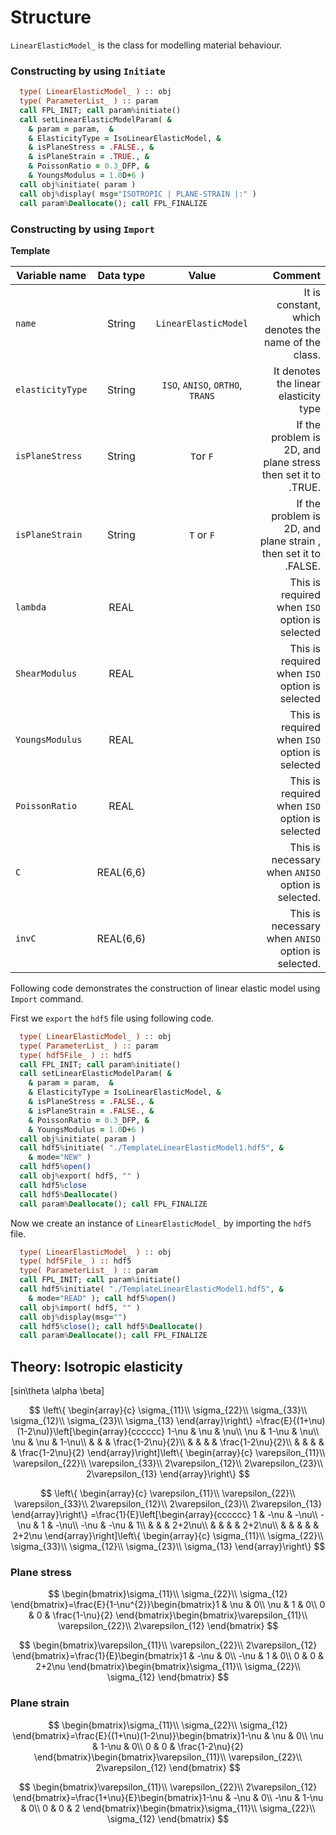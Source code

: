 # Structure

`LinearElasticModel_` is the class for modelling material behaviour.

### Constructing by using `Initiate`

```fortran
  type( LinearElasticModel_ ) :: obj
  type( ParameterList_ ) :: param
  call FPL_INIT; call param%initiate()
  call setLinearElasticModelParam( &
    & param = param,  &
    & ElasticityType = IsoLinearElasticModel, &
    & isPlaneStress = .FALSE., &
    & isPlaneStrain = .TRUE., &
    & PoissonRatio = 0.3_DFP, &
    & YoungsModulus = 1.0D+6 )
  call obj%initiate( param )
  call obj%display( msg="ISOTROPIC | PLANE-STRAIN |:" )
  call param%Deallocate(); call FPL_FINALIZE
```

### Constructing by using `Import`

**Template**

| Variable name    | Data type |              Value               |                                                      Comment |
| ---------------- | :-------: | :------------------------------: | -----------------------------------------------------------: |
| `name`           |  String   |       `LinearElasticModel`       |         It is constant, which denotes the name of the class. |
| `elasticityType` |  String   | `ISO`, `ANISO`, `ORTHO`, `TRANS` |                        It denotes the linear elasticity type |
| `isPlaneStress`  |  String   |            `T`or `F`             | If the problem is 2D, and plane stress then set it to .TRUE. |
| `isPlaneStrain`  |  String   |            `T` or `F`            | If the problem is 2D, and plane strain , then set it to .FALSE. |
| `lambda`         |   REAL    |                                  |               This is required when `ISO` option is selected |
| `ShearModulus`   |   REAL    |                                  |               This is required when `ISO` option is selected |
| `YoungsModulus`  |   REAL    |                                  |               This is required when `ISO` option is selected |
| `PoissonRatio`   |   REAL    |                                  |               This is required when `ISO` option is selected |
| `C`              | REAL(6,6) |                                  |           This is necessary when `ANISO` option is selected. |
| `invC`           | REAL(6,6) |                                  |           This is necessary when `ANISO` option is selected. |

Following code demonstrates the construction of linear elastic model using `Import` command.

First we `export` the `hdf5` file using following code.

```fortran
  type( LinearElasticModel_ ) :: obj
  type( ParameterList_ ) :: param
  type( hdf5File_ ) :: hdf5
  call FPL_INIT; call param%initiate()
  call setLinearElasticModelParam( &
    & param = param,  &
    & ElasticityType = IsoLinearElasticModel, &
    & isPlaneStress = .FALSE., &
    & isPlaneStrain = .FALSE., &
    & PoissonRatio = 0.3_DFP, &
    & YoungsModulus = 1.0D+6 )
  call obj%initiate( param )
  call hdf5%initiate( "./TemplateLinearElasticModel1.hdf5", &
    & mode="NEW" )
  call hdf5%open()
  call obj%export( hdf5, "" )
  call hdf5%close
  call hdf5%Deallocate()
  call param%Deallocate(); call FPL_FINALIZE
```

Now we create an instance of `LinearElasticModel_` by importing the `hdf5` file.

```fortran
  type( LinearElasticModel_ ) :: obj
  type( hdf5File_ ) :: hdf5
  type( ParameterList_ ) :: param
  call FPL_INIT; call param%initiate()
  call hdf5%initiate( "./TemplateLinearElasticModel1.hdf5", &
    & mode="READ" ); call hdf5%open()
  call obj%import( hdf5, "" )
  call obj%display(msg="")
  call hdf5%close(); call hdf5%Deallocate()
  call param%Deallocate(); call FPL_FINALIZE
```

## Theory: Isotropic elasticity

\[sin\theta \alpha \beta\]

$$
\left\{ \begin{array}{c}
\sigma_{11}\\
\sigma_{22}\\
\sigma_{33}\\
\sigma_{12}\\
\sigma_{23}\\
\sigma_{13}
\end{array}\right\} =\frac{E}{(1+\nu)(1-2\nu)}\left[\begin{array}{cccccc}
1-\nu & \nu & \nu\\
\nu & 1-\nu & \nu\\
\nu & \nu & 1-\nu\\
 &  &  & \frac{1-2\nu}{2}\\
 &  &  &  & \frac{1-2\nu}{2}\\
 &  &  &  &  & \frac{1-2\nu}{2}
\end{array}\right]\left\{ \begin{array}{c}
\varepsilon_{11}\\
\varepsilon_{22}\\
\varepsilon_{33}\\
2\varepsilon_{12}\\
2\varepsilon_{23}\\
2\varepsilon_{13}
\end{array}\right\}
$$

$$
\left\{ \begin{array}{c}
\varepsilon_{11}\\
\varepsilon_{22}\\
\varepsilon_{33}\\
2\varepsilon_{12}\\
2\varepsilon_{23}\\
2\varepsilon_{13}
\end{array}\right\} =\frac{1}{E}\left[\begin{array}{cccccc}
1 & -\nu & -\nu\\
-\nu & 1 & -\nu\\
-\nu & -\nu & 1\\
 &  &  & 2+2\nu\\
 &  &  &  & 2+2\nu\\
 &  &  &  &  & 2+2\nu
\end{array}\right]\left\{ \begin{array}{c}
\sigma_{11}\\
\sigma_{22}\\
\sigma_{33}\\
\sigma_{12}\\
\sigma_{23}\\
\sigma_{13}
\end{array}\right\}
$$

### Plane stress

$$
\begin{bmatrix}\sigma_{11}\\
\sigma_{22}\\
\sigma_{12}
\end{bmatrix}=\frac{E}{1-\nu^{2}}\begin{bmatrix}1 & \nu & 0\\
\nu & 1 & 0\\
0 & 0 & \frac{1-\nu}{2}
\end{bmatrix}\begin{bmatrix}\varepsilon_{11}\\
\varepsilon_{22}\\
2\varepsilon_{12}
\end{bmatrix}
$$

$$
\begin{bmatrix}\varepsilon_{11}\\
\varepsilon_{22}\\
2\varepsilon_{12}
\end{bmatrix}=\frac{1}{E}\begin{bmatrix}1 & -\nu & 0\\
-\nu & 1 & 0\\
0 & 0 & 2+2\nu
\end{bmatrix}\begin{bmatrix}\sigma_{11}\\
\sigma_{22}\\
\sigma_{12}
\end{bmatrix}
$$

### Plane strain

$$
\begin{bmatrix}\sigma_{11}\\
\sigma_{22}\\
\sigma_{12}
\end{bmatrix}=\frac{E}{(1+\nu)(1-2\nu)}\begin{bmatrix}1-\nu & \nu & 0\\
\nu & 1-\nu & 0\\
0 & 0 & \frac{1-2\nu}{2}
\end{bmatrix}\begin{bmatrix}\varepsilon_{11}\\
\varepsilon_{22}\\
2\varepsilon_{12}
\end{bmatrix}
$$

$$
\begin{bmatrix}\varepsilon_{11}\\
\varepsilon_{22}\\
2\varepsilon_{12}
\end{bmatrix}=\frac{1+\nu}{E}\begin{bmatrix}1-\nu & -\nu & 0\\
-\nu & 1-\nu & 0\\
0 & 0 & 2
\end{bmatrix}\begin{bmatrix}\sigma_{11}\\
\sigma_{22}\\
\sigma_{12}
\end{bmatrix}
$$
